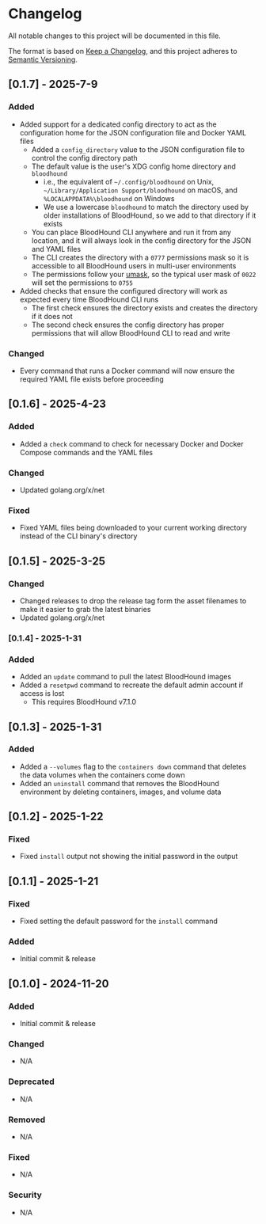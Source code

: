 # Changelog
All notable changes to this project will be documented in this file.

The format is based on [Keep a Changelog](https://keepachangelog.com/en/1.0.0/),
and this project adheres to [Semantic Versioning](https://semver.org/spec/v2.0.0.html).

## [0.1.7] - 2025-7-9

### Added

* Added support for a dedicated config directory to act as the configuration home for the JSON configuration file and Docker YAML files
  * Added a `config_directory` value to the JSON configuration file to control the config directory path
  * The default value is the user's XDG config home directory and `bloodhound`
    * i.e., the equivalent of `~/.config/bloodhound` on Unix, \
      `~/Library/Application Support/bloodhound` on macOS, and \
      `%LOCALAPPDATA%\bloodhound` on Windows
    * We use a lowercase `bloodhound` to match the directory used by older installations of BloodHound, so we add to that directory if it exists
  * You can place BloodHound CLI anywhere and run it from any location, and it will always look in the config directory for the JSON and YAML files
  * The CLI creates the directory with a `0777` permissions mask so it is accessible to all BloodHound users in multi-user environments
  * The permissions follow your [umask](https://man7.org/linux/man-pages/man2/umask.2.html), so the typical user mask of `0022` will set the permissions to `0755`
* Added checks that ensure the configured directory will work as expected every time BloodHound CLI runs
  * The first check ensures the directory exists and creates the directory if it does not
  * The second check ensures the config directory has proper permissions that will allow BloodHound CLI to read and write

### Changed

* Every command that runs a Docker command will now ensure the required YAML file exists before proceeding

## [0.1.6] - 2025-4-23

### Added

* Added a `check` command to check for necessary Docker and Docker Compose commands and the YAML files

### Changed

* Updated golang.org/x/net

### Fixed

* Fixed YAML files being downloaded to your current working directory instead of the CLI binary's directory

## [0.1.5] - 2025-3-25

### Changed

* Changed releases to drop the release tag form the asset filenames to make it easier to grab the latest binaries
* Updated golang.org/x/net

### [0.1.4] - 2025-1-31

### Added

* Added an `update` command to pull the latest BloodHound images
* Added a `resetpwd` command to recreate the default admin account if access is lost
  * This requires BloodHound v7.1.0

## [0.1.3] - 2025-1-31

### Added

* Added a `--volumes` flag to the `containers down` command that deletes the data volumes when the containers come down
* Added an `uninstall` command that removes the BloodHound environment by deleting containers, images, and volume data

## [0.1.2] - 2025-1-22

### Fixed

* Fixed `install` output not showing the initial password in the output

## [0.1.1] - 2025-1-21

### Fixed

* Fixed setting the default password for the `install` command

### Added

* Initial commit & release

## [0.1.0] - 2024-11-20

### Added

* Initial commit & release

### Changed

* N/A

### Deprecated

* N/A

### Removed

* N/A

### Fixed

* N/A

### Security

* N/A
